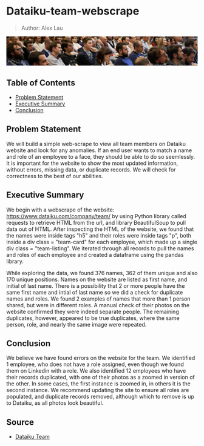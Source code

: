 # Dataiku-team-webscrape

> Author: Alex Lau

<img src="./images/team-1920x296.jpg" width="800px">


## Table of Contents
- [Problem Statement](#Problem-Statement)
- [Executive Summary](#Executive-Summary)
- [Conclusion](#Conclusion)

## Problem Statement
We will build a simple web-scrape to view all team members on Dataiku website and look for any anomalies. If an end user wants to match a name and role of an employee to a face, they should be able to do so seemlessly. It is important for the website to show the most updated information, without errors, missing data, or duplicate records. We will check for correctness to the best of our abilities.

## Executive Summary

We begin with a webscrape of the website: https://www.dataiku.com/company/team/ by using Python library called requests to retrieve HTML from the url, and library BeautifulSoup to pull data out of HTML. After inspecting the HTML of the website, we found that the names were inside tags "h5" and their roles were inside tags "p", both inside a div class = "team-card" for each employee, which made up a single div class = "team-listing". We iterated through all records to pull the names and roles of each employee and created a dataframe using the pandas library. 

While exploring the data, we found 376 names, 362 of them unique and also 170 unique positions. Names on the website are listed as first name, and initial of last name. There is a possibility that 2 or more people have the same first name and intial of last name so we did a check for duplicate names and roles. We found 2 examples of names that more than 1 person shared, but were in different roles. A manual check of their photos on the website confirmed they were indeed separate people. The remaining duplicates, however, appeared to be true duplicates, where the same person, role, and nearly the same image were repeated. 

## Conclusion
We believe we have found errors on the website for the team. We identified 1 employee, who does not have a role assigned, even though we found them on Linkedin with a role. We also identified 12 employees who have their records duplicated, with one of their photos as a zoomed in version of the other. In some cases, the first instance is zoomed in, in others it is the second instance. We recommend updating the site to ensure all roles are populated, and duplicate records removed, although which to remove is up to Dataiku, as all photos look beautiful.

## Source
- [Dataiku Team](https://www.dataiku.com/company/team/)